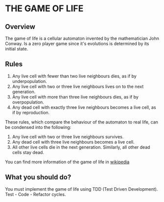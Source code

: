 # THE GAME OF LIFE

## Overview

The game of life is a cellular automaton invented by the mathematician John Conway.
Is a zero player game since it's evolutions is determined by its initial state.

## Rules

1. Any live cell with fewer than two live neighbours dies, as if by underpopulation.
2. Any live cell with two or three live neighbours lives on to the next generation.
3. Any live cell with more than three live neighbours dies, as if by overpopulation.
4. Any dead cell with exactly three live neighbours becomes a live cell, as if by reproduction.

These rules, which compare the behaviour of the automaton to real life, can be condensed into the following:

1. Any live cell with two or three live neighbours survives.
2. Any dead cell with three live neighbours becomes a live cell.
3. All other live cells die in the next generation. Similarly, all other dead cells stay dead.

You can find more information of the game of life in [wikipedia](https://en.wikipedia.org/wiki/Conway%27s_Game_of_Life)

## What you should do?

You must implement the game of life using TDD (Test Driven Development). 
Test - Code - Refactor cycles.